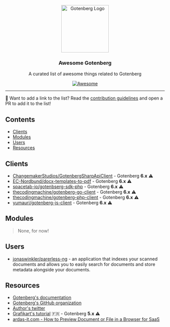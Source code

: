 <p align="center">
    <img src="https://user-images.githubusercontent.com/8983173/130364124-cb43809b-d7d5-4e19-a6c6-39547f016281.png" alt="Gotenberg Logo" width="150" height="150" />
<h3 align="center">Awesome Gotenberg</h3>
<p align="center">A curated list of awesome things related to Gotenberg</p>
<p align="center">
    <a href="https://github.com/sindresorhus/awesome">
        <img alt="Awesome" src="https://cdn.rawgit.com/sindresorhus/awesome/d7305f38d29fed78fa85652e3a63e154dd8e8829/media/badge.svg">
    </a>
</p>

---

👋 Want to add a link to the list? Read the [contribution guidelines](CONTRIBUTING.md) and open a PR to add it to the list! 

## Contents

* [Clients](#clients)
* [Modules](#modules)
* [Users](#users)
* [Resources](#resources)

## Clients

* [ChangemakerStudios/GotenbergSharpApiClient](https://github.com/ChangemakerStudios/GotenbergSharpApiClient) - Gotenberg **6.x** ⚠️
* [EC-Nordbund/docx-templates-to-pdf](https://github.com/EC-Nordbund/docx-templates-to-pdf) - Gotenberg **6.x** ⚠️
* [spacetab-io/gotenbserg-sdk-php](https://github.com/spacetab-io/gotenberg-sdk-php) - Gotenberg **6.x** ⚠️
* [thecodingmachine/gotenberg-go-client](https://github.com/thecodingmachine/gotenberg-go-client) - Gotenberg **6.x** ⚠️
* [thecodingmachine/gotenberg-php-client](https://github.com/thecodingmachine/gotenberg-php-client) - Gotenberg **6.x** ⚠️
* [yumauri/gotenberg-js-client](https://github.com/yumauri/gotenberg-js-client) - Gotenberg **6.x** ⚠️

## Modules

> None, for now!

## Users

* [jonaswinkler/parerless-ng](https://github.com/jonaswinkler/paperless-ng) - an application that indexes your scanned documents and allows you to easily search for documents and store metadata alongside your documents.

## Resources

* [Gotenberg's documentation](https://gotenberg.dev)
* [Gotenberg's GitHub organization](https://github.com/gotenberg)
* [Author's twitter](https://twitter.com/gulnap)
* [Grafikart's tutorial](https://grafikart.fr/tutoriels/gotenberg-php-pdf-1157) 🇫🇷 - Gotenberg **5.x** ⚠️
* [ardas-it.com - How to Preview Document or File in a Browser for SaaS](https://ardas-it.com/how-to-preview-document-or-file-in-a-browser-for-saas)

